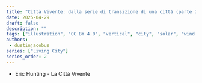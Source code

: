 ```yaml
---
title: "Città Vivente: dalla serie di transizione di una città (parte 2)"
date: 2025-04-29
draft: false
description: ""
tags: ["illustration", "CC BY 4.0", "vertical", "city", "solar", "wind turbines", "people", "transport"]
authors:
 - dustinjacobus
series: ["Living City"]
series_order: 2
---
```


- Eric Hunting - La Città Vivente
